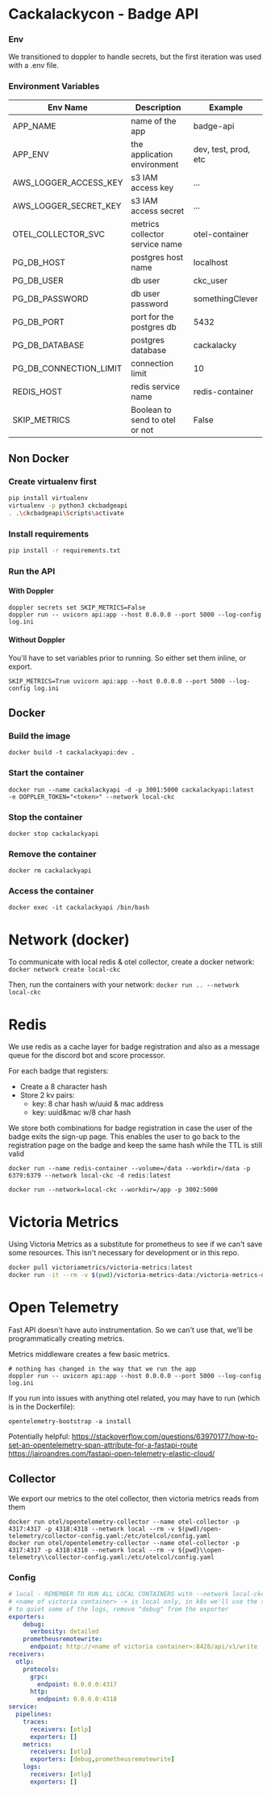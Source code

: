 # Cackalackycon - Badge API

### Env
We transitioned to doppler to handle secrets, but the first iteration was used with a .env file.

### Environment Variables
| Env Name               | Description                    | Example              |
|------------------------|--------------------------------|----------------------|
| APP_NAME               | name of the app                | badge-api            |
| APP_ENV                | the application environment    | dev, test, prod, etc |
| AWS_LOGGER_ACCESS_KEY  | s3 IAM access key              | ...                  |
| AWS_LOGGER_SECRET_KEY  | s3 IAM access secret           | ...                  |
| OTEL_COLLECTOR_SVC     | metrics collector service name | otel-container       |
| PG_DB_HOST             | postgres host name             | localhost            |
| PG_DB_USER             | db user                        | ckc_user             |
| PG_DB_PASSWORD         | db user password               | somethingClever      |
| PG_DB_PORT             | port for the postgres db       | 5432                 |
| PG_DB_DATABASE         | postgres database              | cackalacky           |
| PG_DB_CONNECTION_LIMIT | connection limit               | 10                   |
| REDIS_HOST             | redis service name             | redis-container      |
| SKIP_METRICS           | Boolean to send to otel or not | False                |


## Non Docker

### Create virtualenv first
```bash
pip install virtualenv
virtualenv -p python3 ckcbadgeapi
. .\ckcbadgeapi\Scripts\activate
```

### Install requirements
```bash
pip install -r requirements.txt
```



### Run the API

#### With Doppler
```
doppler secrets set SKIP_METRICS=False
doppler run -- uvicorn api:app --host 0.0.0.0 --port 5000 --log-config log.ini
```

#### Without Doppler
You'll have to set variables prior to running. So either set them inline, or export.
```
SKIP_METRICS=True uvicorn api:app --host 0.0.0.0 --port 5000 --log-config log.ini
```

## Docker

### Build the image
``docker build -t cackalackyapi:dev .``

### Start the container

``docker run --name cackalackyapi -d -p 3001:5000 cackalackyapi:latest  -e DOPPLER_TOKEN="<token>" --network local-ckc``

### Stop the container
``docker stop cackalackyapi``

### Remove the container
``docker rm cackalackyapi``

### Access the container
``docker exec -it cackalackyapi /bin/bash``


# Network (docker)

To communicate with local redis & otel collector, create a docker network:
``docker network create local-ckc``

Then, run the containers with your network:
``docker run .. --network local-ckc``

# Redis

We use redis as a cache layer for badge registration and also as a message queue for the discord bot and score processor. 

For each badge that registers:
- Create a 8 character hash
- Store 2 kv pairs:
  - key: 8 char hash w/uuid & mac address
  - key: uuid&mac w/8 char hash 

We store both combinations for badge registration in case the user of the badge
exits the sign-up page. This enables the user to go back to the registration page on the
badge and keep the same hash while the TTL is still valid

```shell
docker run --name redis-container --volume=/data --workdir=/data -p 6379:6379 --network local-ckc -d redis:latest

docker run --network=local-ckc --workdir=/app -p 3002:5000
```

# Victoria Metrics

Using Victoria Metrics as a substitute for prometheus to see if we can't save some resources.
This isn't necessary for development or in this repo.
```Bash
docker pull victoriametrics/victoria-metrics:latest
docker run -it --rm -v $(pwd)/victoria-metrics-data:/victoria-metrics-data -p 8428:8428 --name victoriametrics victoriametrics/victoria-metrics:latest
```

# Open Telemetry

Fast API doesn't have auto instrumentation. So we can't use that, we'll be programmatically creating metrics.

Metrics middleware creates a few basic metrics.

```shell
# nothing has changed in the way that we run the app
doppler run -- uvicorn api:app --host 0.0.0.0 --port 5000 --log-config log.ini
```

If you run into issues with anything otel related, you may have to run (which is in the Dockerfile):
```shell
opentelemetry-bootstrap -a install
```

Potentially helpful:
https://stackoverflow.com/questions/63970177/how-to-set-an-opentelemetry-span-attribute-for-a-fastapi-route
https://jairoandres.com/fastapi-open-telemetry-elastic-cloud/

## Collector

We export our metrics to the otel collector, then victoria metrics reads from them

```shell
docker run otel/opentelemetry-collector --name otel-collector -p 4317:4317 -p 4318:4318 --network local --rm -v $(pwd)/open-telemetry/collector-config.yaml:/etc/otelcol/config.yaml 
docker run otel/opentelemetry-collector --name otel-collector -p 4317:4317 -p 4318:4318 --network local --rm -v ${pwd}\\open-telemetry\\collector-config.yaml:/etc/otelcol/config.yaml 
```

### Config

```yaml
# local - REMEMBER TO RUN ALL LOCAL CONTAINERS with --network local-ckc
# <name of victoria container> -> is local only, in k8s we'll use the service
# to quiet some of the logs, remove "debug" from the exporter
exporters:
    debug:
      verbosity: detailed
    prometheusremotewrite:
      endpoint: http://<name of victoria container>:8428/api/v1/write
receivers:
  otlp:
    protocols:
      grpc:
        endpoint: 0.0.0.0:4317
      http:
        endpoint: 0.0.0.0:4318
service:
  pipelines:
    traces:
      receivers: [otlp]
      exporters: []
    metrics:
      receivers: [otlp]
      exporters: [debug,prometheusremotewrite]
    logs:
      receivers: [otlp]
      exporters: []
```